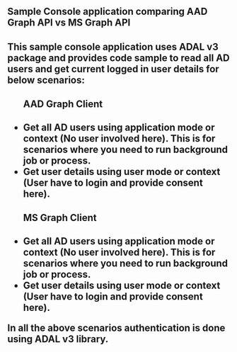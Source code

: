 <h2>Sample Console application comparing AAD Graph API vs MS Graph API<h2>

This sample console application uses ADAL v3 package and provides code sample to read all AD users and get current logged in user details for below scenarios:

<ul>
<h4>AAD Graph Client</h4>
<li>Get all AD users using application mode or context (No user involved here). This is for scenarios where you need to run background job or process.</li>
<li>Get user details using user mode or context (User have to login and provide consent here). </li>
</ul>

<ul>
<h4>MS Graph Client</h4>
<li>Get all AD users using application mode or context (No user involved here). This is for scenarios where you need to run background job or process.</li>
<li>Get user details using user mode or context (User have to login and provide consent here). </li>
</ul>

In all the above scenarios authentication is done using ADAL v3 library.

